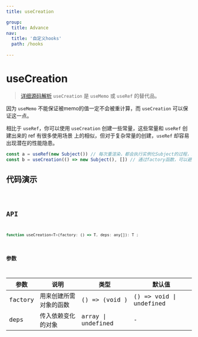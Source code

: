 ```yaml
---
title: useCreation

group:
  title: Advance
nav:
  title: '自定义hooks'
  path: /hooks
 
---
```


 # useCreation
  >[详细源码解析](https://www.yuque.com/wuchanongmo/wseknh/lvgdvy)
 `useCreation` 是 `useMemo` 或 `useRef` 的替代品。

 因为 `useMemo` 不能保证被memo的值一定不会被重计算，而 `useCreation` 可以保证这一点。

 相比于 `useRef`，你可以使用 `useCreation` 创建一些常量，这些常量和 `useRef` 创建出来的 ref 有很多使用场景
上的相似，但对于复杂常量的创建，`useRef` 却容易出现潜在的性能隐患。

 ```javascript
const a = useRef(new Subject()) // 每次重渲染，都会执行实例化Subject的过程，即便这个实例立刻就被扔掉>了
const b = useCreation(() => new Subject(), []) // 通过factory函数，可以避免性能隐患
```

 ## 代码演示

 <code src="./demo/demo1.tsx" />

 ## API

 ```javascript
function useCreation<T>(factory: () => T, deps: any[]): T ;
```
 ### 参数
 | 参数    | 说明                                         | 类型                   | 默认值 |
|---------|----------------------------------------------|------------------------|--------|
| factory | 用来创建所需对象的函数  | () => (void ) | () => void \| undefined | -      |
| deps | 传入依赖变化的对象  | array \| undefined | -      |
